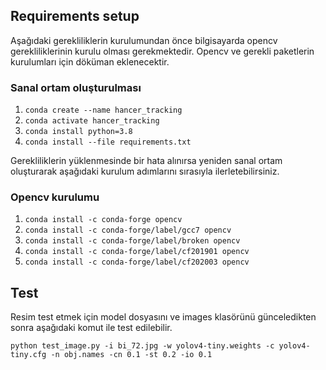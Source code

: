 ## Requirements setup

Aşağıdaki gerekliliklerin kurulumundan önce bilgisayarda
opencv gerekliliklerinin kurulu olması gerekmektedir. Opencv ve gerekli
paketlerin kurulumları için döküman eklenecektir.

### 

### Sanal ortam oluşturulması

1. `conda create --name hancer_tracking`
2. `conda activate hancer_tracking`
3. `conda install python=3.8`
4. `conda install --file requirements.txt`

Gerekliliklerin yüklenmesinde bir hata alınırsa yeniden
sanal ortam oluşturarak aşağıdaki kurulum adımlarını sırasıyla
ilerletebilirsiniz.

### 

### Opencv kurulumu

1. `conda install -c conda-forge opencv`
2. `conda install -c conda-forge/label/gcc7 opencv`
3. `conda install -c conda-forge/label/broken opencv`
4. `conda install -c conda-forge/label/cf201901 opencv`
5. `conda install -c conda-forge/label/cf202003 opencv`

## Test

Resim test etmek için model dosyasını ve images klasörünü günceledikten sonra aşağıdaki komut ile test edilebilir.

`python test_image.py -i bi_72.jpg -w yolov4-tiny.weights -c yolov4-tiny.cfg -n obj.names -cn 0.1 -st 0.2 -io 0.1`
